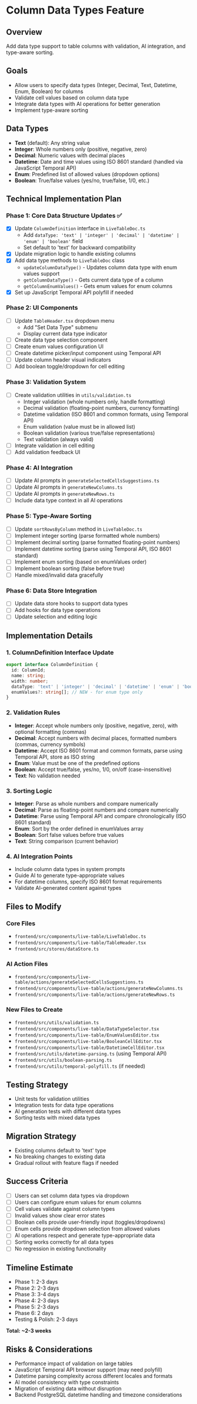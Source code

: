 # Column Data Types Feature

## Overview
Add data type support to table columns with validation, AI integration, and type-aware sorting.

## Goals
- Allow users to specify data types (Integer, Decimal, Text, Datetime, Enum, Boolean) for columns
- Validate cell values based on column data type
- Integrate data types with AI operations for better generation
- Implement type-aware sorting

## Data Types
- **Text** (default): Any string value
- **Integer**: Whole numbers only (positive, negative, zero)
- **Decimal**: Numeric values with decimal places
- **Datetime**: Date and time values using ISO 8601 standard (handled via JavaScript Temporal API)
- **Enum**: Predefined list of allowed values (dropdown options)
- **Boolean**: True/false values (yes/no, true/false, 1/0, etc.)

## Technical Implementation Plan

### Phase 1: Core Data Structure Updates ✅
- [x] Update `ColumnDefinition` interface in `LiveTableDoc.ts`
  - Add `dataType: 'text' | 'integer' | 'decimal' | 'datetime' | 'enum' | 'boolean'` field
  - Set default to 'text' for backward compatibility
- [x] Update migration logic to handle existing columns
- [x] Add data type methods to `LiveTableDoc` class
  - `updateColumnDataType()` - Updates column data type with enum values support
  - `getColumnDataType()` - Gets current data type of a column
  - `getColumnEnumValues()` - Gets enum values for enum columns
- [x] Set up JavaScript Temporal API polyfill if needed

### Phase 2: UI Components
- [ ] Update `TableHeader.tsx` dropdown menu
  - Add "Set Data Type" submenu
  - Display current data type indicator
- [ ] Create data type selection component
- [ ] Create enum values configuration UI
- [ ] Create datetime picker/input component using Temporal API
- [ ] Update column header visual indicators
- [ ] Add boolean toggle/dropdown for cell editing

### Phase 3: Validation System
- [ ] Create validation utilities in `utils/validation.ts`
  - Integer validation (whole numbers only, handle formatting)
  - Decimal validation (floating-point numbers, currency formatting)
  - Datetime validation (ISO 8601 and common formats, using Temporal API)
  - Enum validation (value must be in allowed list)
  - Boolean validation (various true/false representations)
  - Text validation (always valid)
- [ ] Integrate validation in cell editing
- [ ] Add validation feedback UI

### Phase 4: AI Integration
- [ ] Update AI prompts in `generateSelectedCellsSuggestions.ts`
- [ ] Update AI prompts in `generateNewColumns.ts`
- [ ] Update AI prompts in `generateNewRows.ts`
- [ ] Include data type context in all AI operations

### Phase 5: Type-Aware Sorting
- [ ] Update `sortRowsByColumn` method in `LiveTableDoc.ts`
- [ ] Implement integer sorting (parse formatted whole numbers)
- [ ] Implement decimal sorting (parse formatted floating-point numbers)
- [ ] Implement datetime sorting (parse using Temporal API, ISO 8601 standard)
- [ ] Implement enum sorting (based on enumValues order)
- [ ] Implement boolean sorting (false before true)
- [ ] Handle mixed/invalid data gracefully

### Phase 6: Data Store Integration
- [ ] Update data store hooks to support data types
- [ ] Add hooks for data type operations
- [ ] Update selection and editing logic

## Implementation Details

### 1. ColumnDefinition Interface Update
```typescript
export interface ColumnDefinition {
  id: ColumnId;
  name: string;
  width: number;
  dataType: 'text' | 'integer' | 'decimal' | 'datetime' | 'enum' | 'boolean'; // NEW
  enumValues?: string[]; // NEW - for enum type only
}
```

### 2. Validation Rules
- **Integer**: Accept whole numbers only (positive, negative, zero), with optional formatting (commas)
- **Decimal**: Accept numbers with decimal places, formatted numbers (commas, currency symbols)
- **Datetime**: Accept ISO 8601 format and common formats, parse using Temporal API, store as ISO string
- **Enum**: Value must be one of the predefined options
- **Boolean**: Accept true/false, yes/no, 1/0, on/off (case-insensitive)
- **Text**: No validation needed

### 3. Sorting Logic
- **Integer**: Parse as whole numbers and compare numerically
- **Decimal**: Parse as floating-point numbers and compare numerically
- **Datetime**: Parse using Temporal API and compare chronologically (ISO 8601 standard)
- **Enum**: Sort by the order defined in enumValues array
- **Boolean**: Sort false values before true values
- **Text**: String comparison (current behavior)

### 4. AI Integration Points
- Include column data types in system prompts
- Guide AI to generate type-appropriate values
- For datetime columns, specify ISO 8601 format requirements
- Validate AI-generated content against types

## Files to Modify

### Core Files
- `frontend/src/components/live-table/LiveTableDoc.ts`
- `frontend/src/components/live-table/TableHeader.tsx`
- `frontend/src/stores/dataStore.ts`

### AI Action Files
- `frontend/src/components/live-table/actions/generateSelectedCellsSuggestions.ts`
- `frontend/src/components/live-table/actions/generateNewColumns.ts`
- `frontend/src/components/live-table/actions/generateNewRows.ts`

### New Files to Create
- `frontend/src/utils/validation.ts`
- `frontend/src/components/live-table/DataTypeSelector.tsx`
- `frontend/src/components/live-table/EnumValuesEditor.tsx`
- `frontend/src/components/live-table/BooleanCellEditor.tsx`
- `frontend/src/components/live-table/DatetimeCellEditor.tsx`
- `frontend/src/utils/datetime-parsing.ts` (using Temporal API)
- `frontend/src/utils/boolean-parsing.ts`
- `frontend/src/utils/temporal-polyfill.ts` (if needed)

## Testing Strategy
- Unit tests for validation utilities
- Integration tests for data type operations
- AI generation tests with different data types
- Sorting tests with mixed data types

## Migration Strategy
- Existing columns default to 'text' type
- No breaking changes to existing data
- Gradual rollout with feature flags if needed

## Success Criteria
- [ ] Users can set column data types via dropdown
- [ ] Users can configure enum values for enum columns
- [ ] Cell values validate against column types
- [ ] Invalid values show clear error states
- [ ] Boolean cells provide user-friendly input (toggles/dropdowns)
- [ ] Enum cells provide dropdown selection from allowed values
- [ ] AI operations respect and generate type-appropriate data
- [ ] Sorting works correctly for all data types
- [ ] No regression in existing functionality

## Timeline Estimate
- Phase 1: 2-3 days
- Phase 2: 2-3 days
- Phase 3: 3-4 days
- Phase 4: 2-3 days
- Phase 5: 2-3 days
- Phase 6: 2 days
- Testing & Polish: 2-3 days

**Total: ~2-3 weeks**

## Risks & Considerations
- Performance impact of validation on large tables
- JavaScript Temporal API browser support (may need polyfill)
- Datetime parsing complexity across different locales and formats
- AI model consistency with type constraints
- Migration of existing data without disruption
- Backend PostgreSQL datetime handling and timezone considerations
